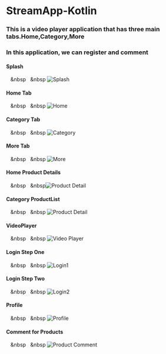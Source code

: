 # StreamApp-Kotlin

### This is a video player application that has three main tabs.Home,Category,More

### In this application, we can register and comment 


#### Splash




&nbsp;&nbsp;&nbsp;&nbsp&nbsp;&nbsp;&nbsp;&nbsp ![Splash](https://github.com/aliyousefpoor/StreamApp-Kotlin-/blob/koin/app/src/main/res/drawable/splash.png)




#### Home Tab




&nbsp;&nbsp;&nbsp;&nbsp&nbsp;&nbsp;&nbsp;&nbsp ![Home](https://github.com/aliyousefpoor/StreamApp-Kotlin-/blob/koin/app/src/main/res/drawable/hometab.jpeg)




#### Category Tab



&nbsp;&nbsp;&nbsp;&nbsp&nbsp;&nbsp;&nbsp;&nbsp ![Category](https://github.com/aliyousefpoor/StreamApp-Kotlin-/blob/koin/app/src/main/res/drawable/categorytab.jpeg)



#### More Tab



&nbsp;&nbsp;&nbsp;&nbsp&nbsp;&nbsp;&nbsp;&nbsp ![More](https://github.com/aliyousefpoor/StreamApp-Kotlin-/blob/koin/app/src/main/res/drawable/moretab.png)



#### Home Product Details



&nbsp;&nbsp;&nbsp;&nbsp&nbsp;&nbsp;&nbsp;&nbsp![Product Detail](https://github.com/aliyousefpoor/StreamApp-Kotlin-/blob/koin/app/src/main/res/drawable/productdetail.jpeg)



#### Category ProductList



&nbsp;&nbsp;&nbsp;&nbsp&nbsp;&nbsp;&nbsp;&nbsp ![Product Detail](https://github.com/aliyousefpoor/StreamApp-Kotlin-/blob/koin/app/src/main/res/drawable/categoryproduct.jpeg)





#### VideoPlayer



&nbsp;&nbsp;&nbsp;&nbsp&nbsp;&nbsp;&nbsp;&nbsp ![Video Player](https://github.com/aliyousefpoor/StreamApp-Kotlin-/blob/koin/app/src/main/res/drawable/videoplayer.jpeg)



#### Login Step One



&nbsp;&nbsp;&nbsp;&nbsp&nbsp;&nbsp;&nbsp;&nbsp ![Login1](https://github.com/aliyousefpoor/StreamApp-Kotlin-/blob/koin/app/src/main/res/drawable/loginstepone.png)



#### Login Step Two



&nbsp;&nbsp;&nbsp;&nbsp&nbsp;&nbsp;&nbsp;&nbsp ![Login2](https://github.com/aliyousefpoor/StreamApp-Kotlin-/blob/koin/app/src/main/res/drawable/loginsteptwo.png)



#### Profile



&nbsp;&nbsp;&nbsp;&nbsp&nbsp;&nbsp;&nbsp;&nbsp ![Profile](https://github.com/aliyousefpoor/StreamApp-Kotlin-/blob/koin/app/src/main/res/drawable/profile.jpeg)
 
 
 
#### Comment for Products



&nbsp;&nbsp;&nbsp;&nbsp&nbsp;&nbsp;&nbsp;&nbsp ![Product Comment](https://github.com/aliyousefpoor/StreamApp-Kotlin-/blob/koin/app/src/main/res/drawable/comment.jpeg)


